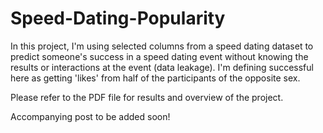 # Speed-Dating-Popularity
 
In this project, I'm using selected columns from a speed dating dataset to predict someone's success in a speed dating event without knowing the results or interactions at the event (data leakage). I'm defining successful here as getting 'likes' from half of the participants of the opposite sex. 

Please refer to the PDF file for results and overview of the project.

Accompanying post to be added soon!
